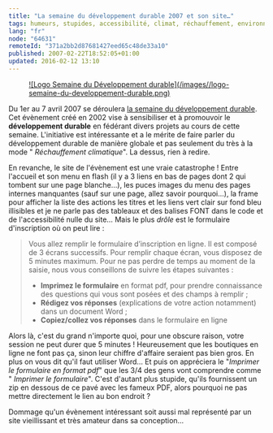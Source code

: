```yaml
---
title: "La semaine du développement durable 2007 et son site…"
tags: humeurs, stupides, accessibilité, climat, réchauffement, environnement, standards
lang: "fr"
node: "64631"
remoteId: "371a2bb2d87681427eed65c48de33a10"
published: 2007-02-22T18:52:05+01:00
updated: 2016-02-12 13:10
---
```




<figure class="object-left"><a href="/images/logo-semaine-du-developpement-durable.png">![Logo Semaine du Développement durable](/images//logo-semaine-du-developpement-durable.png)
</a></figure>


Du 1er au 7 avril 2007 se déroulera [la semaine du développement
durable](http://www.developpement-durable.gouv.fr/-La-semaine-europeenne-du-.html).
Cet évènement créé en 2002 vise à sensibiliser et à promouvoir le
**développement durable** en fédérant divers projets au cours de cette semaine.
L'initiative est intéressante et a le mérite de faire parler du développement
durable de manière globale et pas seulement du très à la mode &quot;
*Réchauffement climatique*&quot;. La dessus, rien à redire.


En revanche, le site de l'évènement est une vraie catastrophe ! Entre
l'accueil et son menu en
flash
(il y a 3 liens en bas de pages dont 2 qui tombent sur une page blanche…),
les puces images du menu des pages internes manquantes (sauf sur une page,
allez savoir pourquoi…), la frame pour afficher la liste des
actions
les titres et les liens vert clair sur fond bleu
illisibles
et je ne parle pas des tableaux et des balises FONT dans le code et de
l'accessibilité nulle du site… Mais le plus *drôle* est le formulaire
d'inscription où on peut
lire&nbsp;:

> Vous allez remplir le formulaire d’inscription en ligne. Il est composé de
3 écrans successifs. Pour remplir chaque écran, vous disposez de 5 minutes
maximum.
> Pour ne pas perdre de temps au moment de la saisie, nous vous conseillons de
suivre les étapes suivantes&nbsp;:
> * **Imprimez le formulaire** en format pdf, pour prendre connaissance des
questions qui vous sont posées et des champs à remplir ;
> * **Rédigez vos
réponses** (explications de votre action notamment) dans un document Word ;
> * **Copiez/collez vos réponses** dans le formulaire en ligne


Alors là, c'est du grand n'importe quoi, pour une obscure raison, votre session
ne peut durer que 5 minutes&nbsp;! Heureusement que les boutiques en ligne ne font
pas ça, sinon leur chiffre d'affaire seraient pas bien gros. En plus on vous
dit qu'il faut utiliser Word… Et puis on appréciera le &quot;*Imprimer le
formulaire en format pdf*&quot; que les 3/4 des gens vont comprendre comme
&quot; *Imprimer le formulaire*&quot;. C'est d'autant plus stupide, qu'ils
fournissent un zip en dessous de ce pavé avec les fameux PDF, alors pourquoi ne
pas mettre directement le lien au bon endroit&nbsp;?

Dommage qu'un évènement intéressant soit aussi mal représenté par un site
vieillissant et très amateur dans sa conception…
